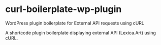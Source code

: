 # curl-boilerplate-wp-plugin
WordPress plugin boilerplate for External API requests using cURL

A shortcode plugin boilerplate displaying external API (Lexica.Art) using cURL.
